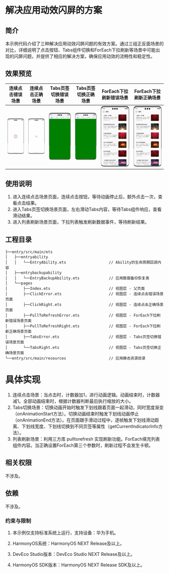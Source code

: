 # 解决应用动效闪屏的方案

## 简介

本示例代码介绍了三种解决应用动效闪屏问题的有效方案。通过三组正反面场景的对比，详细说明了点击按钮、Tabs组件切换和ForEach下拉刷新等场景中可能出现的闪屏问题，并提供了相应的解决方案，确保应用动效的流畅性和稳定性。

## 效果预览

| 连续点击错误场景                                  | 连续点击正确场景                                  | Tabs页签切换错误场景                             | Tabs页签切换正确场景                             | ForEach下拉刷新错误场景                                     | ForEach下拉刷新正确场景                                     |
|-------------------------------------------|-------------------------------------------|------------------------------------------|------------------------------------------|-----------------------------------------------------|-----------------------------------------------------|
| ![](./screenshots/device/click_error.gif) | ![](./screenshots/device/click_right.gif) | ![](./screenshots/device/tabs_error.gif) | ![](./screenshots/device/tabs_right.gif) | ![](./screenshots/device/pull_to_refresh_error.gif) | ![](./screenshots/device/pull_to_refresh_right.gif) |

## 使用说明

1. 进入连续点击场景页面，连续点击按钮，等待动画停止后，额外点击一次，查看点击结果。
2. 进入Tabs页签切换场景页面，左右滑动Tabs内容，等待Tabs组件响应，查看滑动结果。
3. 进入列表刷新场景页面，下拉列表触发刷新数据事件，等待刷新结果。

## 工程目录

```
├──entry/src/main/ets
│   ├──entryability
│   │   └──EntryAbility.ets                   // Ability的生命周期回调内容
│   ├──entrybackupability
│   │   └──EntryBackupAbility.ets             // 应用数据备份恢复类
│   └──pages
│       ├──Index.ets                          // 视图层 - 父页面
│       ├──ClickError.ets                     // 视图层 - 连续点击错误场景页面
│       ├──ClickRight.ets                     // 视图层 - 连续点击正确场景页面
│       ├──PullToRefreshError.ets             // 视图层 - ForEach下拉刷新错误场景页面
│       ├──PullToRefreshRight.ets             // 视图层 - ForEach下拉刷新正确场景页面
│       ├──TabsError.ets                      // 视图层 - Tabs页签切换错误场景页面
│       └──TabsRight.ets                      // 视图层 - Tabs页签切换正确场景页面
└──entry/src/main/resources                   // 应用静态资源目录
```

# 具体实现

1. 连续点击场景：当点击时，计数器加1，进行动画逻辑。动画结束时，计数器减1。全部动画结束时，根据计数器判断最后执行缩放的大小。
2. Tabs切换场景：切换动画开始时触发下划线跟着页面一起滑动，同时宽度渐变（onAnimationStart方法）。切换动画结束时触发下划线动画停止（onAnimationEnd方法）。在页面跟手滑动过程中，逐帧触发下划线滑动距离、下划线宽度、下划线切换到不同页签等属性（getCurrentIndicatorInfo方法）。
3. 列表刷新场景：利用三方库 pulltorefresh 实现刷新功能。ForEach填充列表组件内容。当正确设置ForEach第三个参数时，刷新过程不会发生卡顿。

## 相关权限

不涉及。

## 依赖

不涉及。

### 约束与限制

1. 本示例仅支持标准系统上运行，支持设备：华为手机。

2. HarmonyOS系统：HarmonyOS NEXT Release及以上。

3. DevEco Studio版本：DevEco Studio NEXT Release及以上。

4. HarmonyOS SDK版本：HarmonyOS NEXT Release SDK及以上。